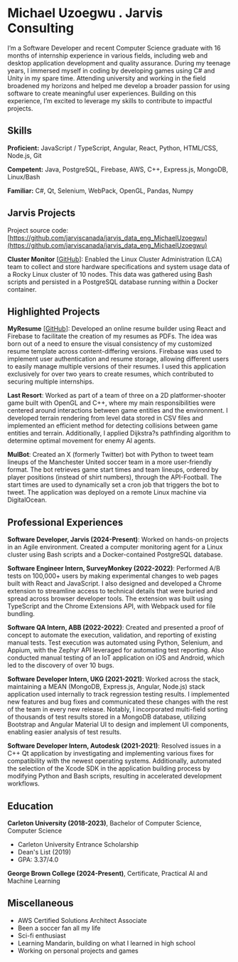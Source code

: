 # Michael Uzoegwu . Jarvis Consulting

I’m a Software Developer and recent Computer Science graduate with 16 months of internship experience in various fields, including web and desktop application development and quality assurance. During my teenage years, I immersed myself in coding by developing games using C# and Unity in my spare time. Attending university and working in the field broadened my horizons and helped me develop a broader passion for using software to create meaningful user experiences. Building on this experience, I’m excited to leverage my skills to contribute to impactful projects.

## Skills

**Proficient:** JavaScript / TypeScript, Angular, React, Python, HTML/CSS, Node.js, Git

**Competent:** Java, PostgreSQL, Firebase, AWS, C++, Express.js, MongoDB, Linux/Bash

**Familiar:** C#, Qt, Selenium, WebPack, OpenGL, Pandas, Numpy

## Jarvis Projects

Project source code: [https://github.com/jarviscanada/jarvis_data_eng_MichaelUzoegwu](https://github.com/jarviscanada/jarvis_data_eng_MichaelUzoegwu)


**Cluster Monitor** [[GitHub](https://github.com/jarviscanada/jarvis_data_eng_MichaelUzoegwu/tree/master/linux_sql)]: Enabled the Linux Cluster Administration (LCA) team to collect and store hardware specifications and system usage data of a Rocky Linux cluster of 10 nodes. This data was gathered using Bash scripts and persisted in a PostgreSQL database running within a Docker container.


## Highlighted Projects
**MyResume** [[GitHub](https://github.com/micuzo/resume-editor)]: Developed an online resume builder using React and Firebase to facilitate the creation of my resumes as PDFs. The idea was born out of a need to ensure the visual consistency of my customized resume template across content-differing versions. Firebase was used to implement user authentication and resume storage, allowing different users to easily manage multiple versions of their resumes. I used this application exclusively for over two years to create resumes, which contributed to securing multiple internships.

**Last Resort**: Worked as part of a team of three on a 2D platformer-shooter game built with OpenGL and C++, where my main responsibilities were centered around interactions between game entities and the environment. I developed terrain rendering from level data stored in CSV files and implemented an efficient method for detecting collisions between game entities and terrain. Additionally, I applied Dijkstra?s pathfinding algorithm to determine optimal movement for enemy AI agents.

**MulBot**: Created an X (formerly Twitter) bot with Python to tweet team lineups of the Manchester United soccer team in a more user-friendly format. The bot retrieves game start times and team lineups, ordered by player positions (instead of shirt numbers), through the API-Football. The start times are used to dynamically set a cron job that triggers the bot to tweet. The application was deployed on a remote Linux machine via DigitalOcean.


## Professional Experiences

**Software Developer, Jarvis (2024-Present)**: Worked on hands-on projects in an Agile environment. Created a computer monitoring agent for a Linux cluster using Bash scripts and a Docker-contained PostgreSQL database.

**Software Engineer Intern, SurveyMonkey (2022-2022)**: Performed A/B tests on 100,000+ users by making experimental changes to web pages built with React and JavaScript. I also designed and developed a Chrome extension to streamline access to technical details that were buried and spread across browser developer tools. The extension was built using TypeScript and the Chrome Extensions API, with Webpack used for file bundling.

**Software QA Intern, ABB (2022-2022)**: Created and presented a proof of concept to automate the execution, validation, and reporting of existing manual tests. Test execution was automated using Python, Selenium, and Appium, with the Zephyr API leveraged for automating test reporting. Also conducted manual testing of an IoT application on iOS and Android, which led to the discovery of over 10 bugs.

**Software Developer Intern, UKG (2021-2021)**: Worked across the stack, maintaining a MEAN (MongoDB, Express.js, Angular, Node.js) stack application used internally to track regression testing results. I implemented new features and bug fixes and communicated these changes with the rest of the team in every new release. Notably, I incorporated multi-field sorting of thousands of test results stored in a MongoDB database, utilizing Bootstrap and Angular Material UI to design and implement UI components, enabling easier analysis of test results.

**Software Developer Intern, Autodesk (2021-2021)**: Resolved issues in a C++ Qt application by investigating and implementing various fixes for compatibility with the newest operating systems. Additionally, automated the selection of the Xcode SDK in the application building process by modifying Python and Bash scripts, resulting in accelerated development workflows.


## Education
**Carleton University (2018-2023)**, Bachelor of Computer Science, Computer Science
- Carleton University Entrance Scholarship
- Dean's List (2019)
- GPA: 3.37/4.0

**George Brown College (2024-Present)**, Certificate, Practical AI and Machine Learning


## Miscellaneous
- AWS Certified Solutions Architect Associate
- Been a soccer fan all my life
- Sci-fi enthusiast
- Learning Mandarin, building on what I learned in high school
- Working on personal projects and games